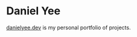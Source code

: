 # Daniel Yee

[danielyee.dev](https://www.danielyee.dev/dist/index.html) is my personal portfolio of projects. 
